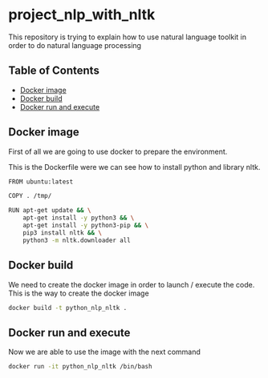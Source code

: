 # project_nlp_with_nltk
This repository is trying to explain how to use natural language toolkit in order to do natural language processing

## Table of Contents
* [Docker image](#docker-image)
* [Docker build](#docker-build)
* [Docker run and execute](#docker-run-and-execute)

## Docker image
First of all we are going to use docker to prepare the environment.

This is the Dockerfile were we can see how to install python and library nltk.
```sh
FROM ubuntu:latest

COPY . /tmp/

RUN apt-get update && \
    apt-get install -y python3 && \
    apt-get install -y python3-pip && \
    pip3 install nltk && \
    python3 -m nltk.downloader all
```

## Docker build
We need to create the docker image in order to launch / execute the code. This is the way to create the docker image
```sh
docker build -t python_nlp_nltk .
```

## Docker run and execute
Now we are able to use the image with the next command
```sh
docker run -it python_nlp_nltk /bin/bash
```
